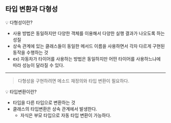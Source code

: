 ## 타입 변환과 다형성

<aside>
💡 다형성이란?

</aside>

- 사용 방법은 동일하지만 다양한 객체를 이용해서 다양한 실행 결과가 나오도록 하는 성질
- 상속 관계에 있는 클래스들이 동일한 메서드 이름을 사용하면서 각자 다르게 구현된 동작을 수행하는 것
- ex) 자동차가 타이어를 사용하는 방법은 동일하지만 어떤 타이어를 사용하느냐에 따라 성능이 달라질 수 있다.

---

> 다형성을 구현하려면 메소드 재정의와 타입 변환이 필요하다.
> 

<aside>
💡 타입변환이란?

</aside>

- 타입을 다른 타입으로 변환하는 것
- 클래스의 타입변환은 상속 관계에서 발생한다.
    - 자식은 부모 타입으로 자동 타입 변환이 가능하다.
